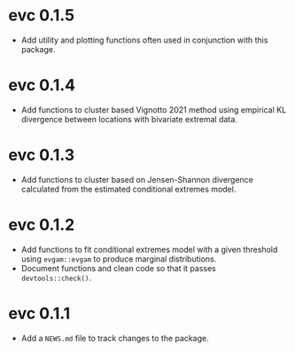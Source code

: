 # evc 0.1.5

- Add utility and plotting functions often used in conjunction with this package.

# evc 0.1.4

- Add functions to cluster based Vignotto 2021 method using empirical KL divergence between locations with bivariate extremal data.

# evc 0.1.3

- Add functions to cluster based on Jensen-Shannon divergence calculated from the estimated conditional extremes model.

# evc 0.1.2 

- Add functions to fit conditional extremes model with a given threshold using `evgam::evgam` to produce marginal distributions.
- Document functions and clean code so that it passes `devtools::check()`.

# evc 0.1.1

- Add a `NEWS.md` file to track changes to the package.
